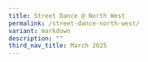 ```yaml
---
title: Street Dance @ North West
permalink: /street-dance-north-west/
variant: markdown
description: ""
third_nav_title: March 2025
---
```

